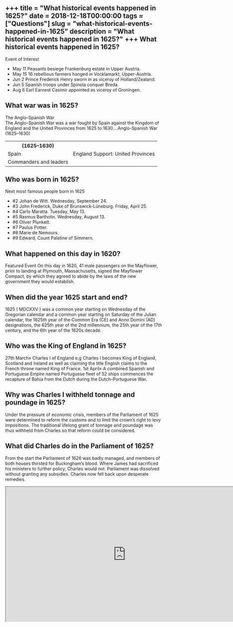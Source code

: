 +++
title = "What historical events happened in 1625?"
date = 2018-12-18T00:00:00
tags = ["Questions"]
slug = "what-historical-events-happened-in-1625"
description = "What historical events happened in 1625?"
+++
What historical events happened in 1625?
----------------------------------------

Event of Interest

- May 11 Peasants besiege Frankenburg estate in Upper Austria.
- May 15 16 rebellious farmers hanged in Vocklamarkt, Upper-Austria.
- Jun 2 Prince Frederick Henry sworn in as viceroy of Holland/Zealand.
- Jun 5 Spanish troops under Spinola conquer Breda.
- Aug 6 Earl Earnest Casimir appointed as viceroy of Groningen.

What war was in 1625?
---------------------

The Anglo–Spanish War  
The Anglo–Spanish War was a war fought by Spain against the Kingdom of England and the United Provinces from 1625 to 1630….Anglo-Spanish War (1625–1630)

<table><tr><th>(1625–1630)</th></tr><tr><td>Spain</td><td>England Support: United Provinces</td></tr><tr><td>Commanders and leaders</td></tr></table>

Who was born in 1625?
---------------------

Next most famous people born in 1625

- \#2 Johan de Witt. Wednesday, September 24.
- \#3 John Frederick, Duke of Brunswick-Lüneburg. Friday, April 25.
- \#4 Carlo Maratta. Tuesday, May 13.
- \#5 Rasmus Bartholin. Wednesday, August 13.
- \#6 Oliver Plunkett.
- \#7 Paulus Potter.
- \#8 Marie de Nemours.
- \#9 Edward, Count Palatine of Simmern.

What happened on this day in 1620?
----------------------------------

Featured Event On this day in 1620, 41 male passengers on the Mayflower, prior to landing at Plymouth, Massachusetts, signed the Mayflower Compact, by which they agreed to abide by the laws of the new government they would establish.

When did the year 1625 start and end?
-------------------------------------

1625 ( MDCXXV ) was a common year starting on Wednesday of the Gregorian calendar and a common year starting on Saturday of the Julian calendar, the 1625th year of the Common Era (CE) and Anno Domini (AD) designations, the 625th year of the 2nd millennium, the 25th year of the 17th century, and the 6th year of the 1620s decade.

Who was the King of England in 1625?
------------------------------------

27th March» Charles I of England e.g Charles I becomes King of England, Scotland and Ireland as well as claiming the title English claims to the French throne named King of France. 1st April» A combined Spanish and Portuguese Empire named Portuguese fleet of 52 ships commences the recapture of Bahia from the Dutch during the Dutch–Portuguese War.

Why was Charles I withheld tonnage and poundage in 1625?
--------------------------------------------------------

Under the pressure of economic crisis, members of the Parliament of 1625 were determined to reform the customs and to limit the crown’s right to levy impositions. The traditional lifelong grant of tonnage and poundage was thus withheld from Charles so that reform could be considered.

What did Charles do in the Parliament of 1625?
----------------------------------------------

From the start the Parliament of 1626 was badly managed, and members of both houses thirsted for Buckingham’s blood. Where James had sacrificed his ministers to further policy, Charles would not. Parliament was dissolved without granting any subsidies. Charles now fell back upon desperate remedies.

<iframe allow="accelerometer; autoplay; clipboard-write; encrypted-media; gyroscope; picture-in-picture" allowfullscreen="" class="__youtube_prefs__  epyt-is-override  no-lazyload" data-no-lazy="1" data-origheight="433" data-origwidth="770" data-skipgform_ajax_framebjll="" height="433" id="_ytid_60323" loading="lazy" src="https://www.youtube.com/embed/vMWLlgFDhG4?enablejsapi=1&list=PLyh6onWR4PoAy7LIHTrtDRG3Pbu9T2DnB&autoplay=0&cc_load_policy=0&cc_lang_pref=&iv_load_policy=1&loop=0&modestbranding=0&rel=1&fs=1&playsinline=0&autohide=2&theme=dark&color=red&controls=1&" title="YouTube player" width="770"></iframe>